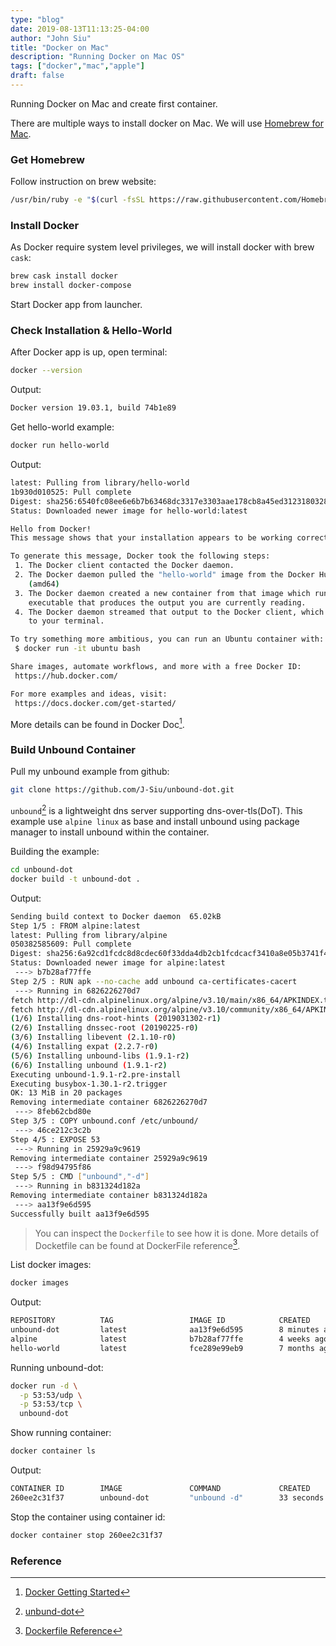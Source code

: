 ```yaml
---
type: "blog"
date: 2019-08-13T11:13:25-04:00
author: "John Siu"
title: "Docker on Mac"
description: "Running Docker on Mac OS"
tags: ["docker","mac","apple"]
draft: false
---
```

Running Docker on Mac and create first container.
<!--more-->
There are multiple ways to install docker on Mac. We will use [Homebrew for Mac](https://brew.sh/).

### Get Homebrew

Follow instruction on brew website:

```sh
/usr/bin/ruby -e "$(curl -fsSL https://raw.githubusercontent.com/Homebrew/install/master/install)"
```

### Install Docker

As Docker require system level privileges, we will install docker with brew `cask`:

```sh
brew cask install docker
brew install docker-compose
```

Start Docker app from launcher.

### Check Installation & Hello-World

After Docker app is up, open terminal:

```sh
docker --version
```

Output:

```sh
Docker version 19.03.1, build 74b1e89
```

Get hello-world example:

```sh
docker run hello-world
```

Output:

```sh
latest: Pulling from library/hello-world
1b930d010525: Pull complete
Digest: sha256:6540fc08ee6e6b7b63468dc3317e3303aae178cb8a45ed3123180328bcc1d20f
Status: Downloaded newer image for hello-world:latest

Hello from Docker!
This message shows that your installation appears to be working correctly.

To generate this message, Docker took the following steps:
 1. The Docker client contacted the Docker daemon.
 2. The Docker daemon pulled the "hello-world" image from the Docker Hub.
    (amd64)
 3. The Docker daemon created a new container from that image which runs the
    executable that produces the output you are currently reading.
 4. The Docker daemon streamed that output to the Docker client, which sent it
    to your terminal.

To try something more ambitious, you can run an Ubuntu container with:
 $ docker run -it ubuntu bash

Share images, automate workflows, and more with a free Docker ID:
 https://hub.docker.com/

For more examples and ideas, visit:
 https://docs.docker.com/get-started/
```

More details can be found in Docker Doc[^1].

### Build Unbound Container

Pull my unbound example from github:

```sh
git clone https://github.com/J-Siu/unbound-dot.git
```

`unbound`[^2] is a lightweight dns server supporting dns-over-tls(DoT). This example use `alpine linux` as base and install unbound using package manager to install unbound within the container.

Building the example:

```sh
cd unbound-dot
docker build -t unbound-dot .
```

Output:

```sh
Sending build context to Docker daemon  65.02kB
Step 1/5 : FROM alpine:latest
latest: Pulling from library/alpine
050382585609: Pull complete
Digest: sha256:6a92cd1fcdc8d8cdec60f33dda4db2cb1fcdcacf3410a8e05b3741f44a9b5998
Status: Downloaded newer image for alpine:latest
 ---> b7b28af77ffe
Step 2/5 : RUN apk --no-cache add unbound ca-certificates-cacert
 ---> Running in 6826226270d7
fetch http://dl-cdn.alpinelinux.org/alpine/v3.10/main/x86_64/APKINDEX.tar.gz
fetch http://dl-cdn.alpinelinux.org/alpine/v3.10/community/x86_64/APKINDEX.tar.gz
(1/6) Installing dns-root-hints (2019031302-r1)
(2/6) Installing dnssec-root (20190225-r0)
(3/6) Installing libevent (2.1.10-r0)
(4/6) Installing expat (2.2.7-r0)
(5/6) Installing unbound-libs (1.9.1-r2)
(6/6) Installing unbound (1.9.1-r2)
Executing unbound-1.9.1-r2.pre-install
Executing busybox-1.30.1-r2.trigger
OK: 13 MiB in 20 packages
Removing intermediate container 6826226270d7
 ---> 8feb62cbd80e
Step 3/5 : COPY unbound.conf /etc/unbound/
 ---> 46ce212c3c2b
Step 4/5 : EXPOSE 53
 ---> Running in 25929a9c9619
Removing intermediate container 25929a9c9619
 ---> f98d94795f86
Step 5/5 : CMD ["unbound","-d"]
 ---> Running in b831324d182a
Removing intermediate container b831324d182a
 ---> aa13f9e6d595
Successfully built aa13f9e6d595
```

> You can inspect the `Dockerfile` to see how it is done. More details of Docketfile can be found at DockerFile reference[^3].

List docker images:

```sh
docker images
```

Output:

```sh
REPOSITORY          TAG                 IMAGE ID            CREATED             SIZE
unbound-dot         latest              aa13f9e6d595        8 minutes ago       13.1MB
alpine              latest              b7b28af77ffe        4 weeks ago         5.58MB
hello-world         latest              fce289e99eb9        7 months ago        1.84kB
```

Running unbound-dot:

```sh
docker run -d \
  -p 53:53/udp \
  -p 53:53/tcp \
  unbound-dot
```

Show running container:

```sh
docker container ls
```

Output:

```sh
CONTAINER ID        IMAGE               COMMAND             CREATED             STATUS              PORTS                                    NAMES
260ee2c31f37        unbound-dot         "unbound -d"        33 seconds ago      Up 31 seconds       0.0.0.0:53->53/tcp, 0.0.0.0:53->53/udp   brave_feistel
```

Stop the container using container id:

```sh
docker container stop 260ee2c31f37
```

### Reference

[^1]: [Docker Getting Started](https://docs.docker.com/get-started/)

[^2]: [unbund-dot](https://github.com/J-Siu/unbound-dot)

[^3]: [Dockerfile Reference](https://docs.docker.com/engine/reference/builder/)
